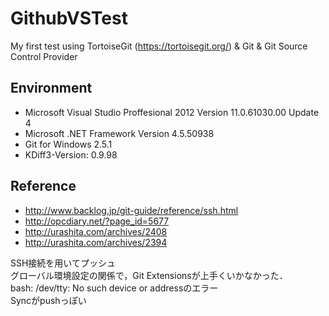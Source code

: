 # GithubVSTest
My first test using TortoiseGit (https://tortoisegit.org/) & Git & Git Source Control Provider  

## Environment
* Microsoft Visual Studio Proffesional 2012 Version 11.0.61030.00 Update 4  
* Microsoft .NET Framework Version 4.5.50938
* Git for Windows 2.5.1
* KDiff3-Version: 0.9.98

## Reference
* http://www.backlog.jp/git-guide/reference/ssh.html  
* http://opcdiary.net/?page_id=5677  
* http://urashita.com/archives/2408  
* http://urashita.com/archives/2394  

SSH接続を用いてプッシュ  
グローバル環境設定の関係で，Git Extensionsが上手くいかなかった．  
bash: /dev/tty: No such device or addressのエラー  
Syncがpushっぽい  
